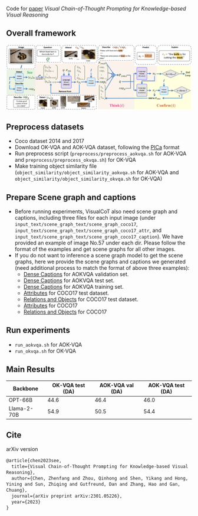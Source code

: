 Code for [paper](https://arxiv.org/abs/2301.05226) *Visual Chain-of-Thought Prompting for Knowledge-based Visual Reasoning*
## Overall framework
![framework](framework.png)

## Preprocess datasets
* Coco dataset 2014 and 2017
* Download OK-VQA and AOK-VQA dataset, following the [PICa](https://github.com/microsoft/PICa) format
* Run preprocess script (`preprocess/preprocess_aokvqa.sh` for AOK-VQA and `preprocess/preprocess_okvqa.sh`) for OK-VQA
* Make training object similarity file (`object_similarity/object_similarity_aokvqa.sh` for AOK-VQA and `object_similarity/object_similarity_okvqa.sh` for OK-VQA)
## Prepare Scene graph and captions
* Before running experiments, VisualCoT also need scene graph and captions, including three files for each input image (under `input_text/scene_graph_text/scene_graph_coco17`, `input_text/scene_graph_text/scene_graph_coco17_attr`, and `input_text/scene_graph_text/scene_graph_coco17_caption`). We have provided an example of image No.57 under each dir. Please follow the format of the examples and get scene graphs for all other images.
* If you do not want to inference a scene graph model to get the scene graphs, here we provide the scene graphs and captions we generated (need additional process to match the format of above three examples):
  * [Dense Captions](https://connecthkuhk-my.sharepoint.com/:u:/g/personal/u3004417_connect_hku_hk/EXEt5csE_QdOmbnsTO-nGV0BBdYCZOR02RSMTjPUqb9rKg?e=JaauMJ) for AOKVQA validation set.
  * [Dense Captions](https://connecthkuhk-my.sharepoint.com/:u:/g/personal/u3004417_connect_hku_hk/ESGWoKHJzztBm93WolMXZ5wB-zT1_Ke04ZrEl28PeiV6_Q?e=dBsfGz) for AOKVQA test set.
  * [Dense Captions](https://connecthkuhk-my.sharepoint.com/:u:/g/personal/u3004417_connect_hku_hk/EWp9Uez63_RGokjmYxf1Y30BUVCOeWHfXW0UaLHcguHSNg?e=HL48If) for AOKVQA training set.
  * [Attributes](https://connecthkuhk-my.sharepoint.com/:u:/g/personal/u3004417_connect_hku_hk/EXr9OBbMQZpIqzjGiMNEEQoB2Hf6cUQ8pdMr9WVzMN8Kgg?e=6ag5Q9) for COCO17 test dataset.
  * [Relations and Objects](https://connecthkuhk-my.sharepoint.com/:u:/g/personal/u3004417_connect_hku_hk/EQhrPTf8w9FDs2RydtfKH6kBYbi9aIU_b7iNgJ3ryzcH_w?e=WLJMYN) for COCO17 test dataset.
  * [Attributes](https://connecthkuhk-my.sharepoint.com/:f:/g/personal/u3004417_connect_hku_hk/EtgkHlLUW9dFuugco63C7ZoB7KSsxx-YpDHEZ6JLjp2gNQ?e=ALLWeu) for COCO17
  * [Relations and Objects](https://connecthkuhk-my.sharepoint.com/:u:/g/personal/u3004417_connect_hku_hk/ERydz2RGCSpCgFOcFqK-okYBTqBb-dHqZmT0WEWNGpQShw?e=h1ADHR) for COCO17
## Run experiments
* `run_aokvqa.sh` for AOK-VQA
* `run_okvqa.sh` for OK-VQA
## Main Results
| Backbone    | OK-VQA test (DA) | AOK-VQA val (DA) | AOK-VQA test (DA) |
|-------------|------------------|------------------|-------------------|
| OPT-66B     | 44.6             | 46.4             | 46.0              |
| Llama-2-70B | 54.9             | 50.5             | 54.4              |
## Cite
arXiv version
```
@article{chen2023see,
  title={Visual Chain-of-Thought Prompting for Knowledge-based Visual Reasoning},
  author={Chen, Zhenfang and Zhou, Qinhong and Shen, Yikang and Hong, Yining and Sun, Zhiqing and Gutfreund, Dan and Zhang, Hao and Gan, Chuang},
  journal={arXiv preprint arXiv:2301.05226},
  year={2023}
}
```
